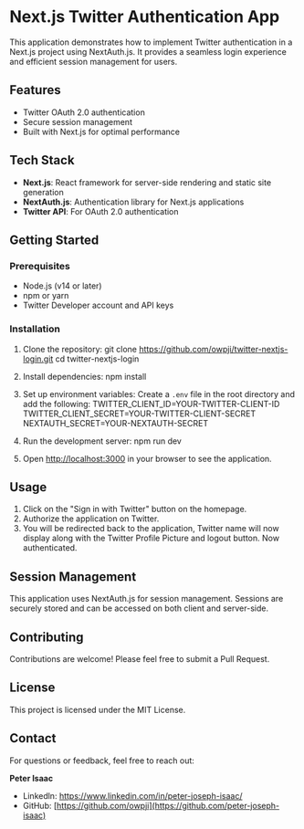 # Next.js Twitter Authentication App

This application demonstrates how to implement Twitter authentication in a Next.js project using NextAuth.js. It provides a seamless login experience and efficient session management for users.

## Features

- Twitter OAuth 2.0 authentication
- Secure session management
- Built with Next.js for optimal performance

## Tech Stack

- **Next.js**: React framework for server-side rendering and static site generation
- **NextAuth.js**: Authentication library for Next.js applications
- **Twitter API**: For OAuth 2.0 authentication

## Getting Started

### Prerequisites

- Node.js (v14 or later)
- npm or yarn
- Twitter Developer account and API keys

### Installation

1. Clone the repository:
git clone https://github.com/owpji/twitter-nextjs-login.git
cd twitter-nextjs-login

2. Install dependencies:
 npm install 

3. Set up environment variables:
Create a `.env` file in the root directory and add the following:
TWITTER_CLIENT_ID=YOUR-TWITTER-CLIENT-ID
TWITTER_CLIENT_SECRET=YOUR-TWITTER-CLIENT-SECRET
NEXTAUTH_SECRET=YOUR-NEXTAUTH-SECRET

4. Run the development server:
 npm run dev 

5. Open [http://localhost:3000](http://localhost:3000) in your browser to see the application.

## Usage

1. Click on the "Sign in with Twitter" button on the homepage.
2. Authorize the application on Twitter.
3. You will be redirected back to the application, Twitter name will now display along with the Twitter Profile Picture and logout button. Now authenticated.

## Session Management

This application uses NextAuth.js for session management. Sessions are securely stored and can be accessed on both client and server-side.

## Contributing

Contributions are welcome! Please feel free to submit a Pull Request.

## License

This project is licensed under the MIT License.

## **Contact**

For questions or feedback, feel free to reach out:

**Peter Isaac**  
- Linkedln: https://www.linkedin.com/in/peter-joseph-isaac/
- GitHub: [https://github.com/owpji](https://github.com/peter-joseph-isaac)
